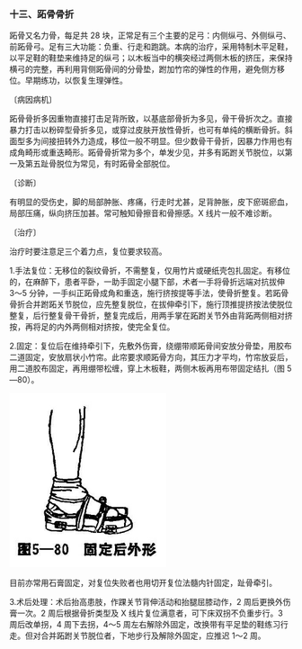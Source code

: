 ### 十三、跖骨骨折

跖骨又名力骨，每足共 28 块，正常足有三个主要的足弓：内侧纵弓、外侧纵弓、前跖骨弓。足有三大功能：负重、行走和跑跳。本病的治疗，采用特制木平足鞋，以平足鞋的鞋垫来维持足的纵弓；以木板当中的横突经过两侧木板的挤压，来保持横弓的完整，再利用背侧跖骨间的分骨垫，跗加竹帘的弹性的作用，避免侧方移位。早期练功，以恢复生理弹性。

〔病因病机〕

跖骨骨折多因重物直接打击足背所致，以基底部骨折为多见，骨干骨折次之。直接暴力打击以粉碎型骨折多见，或穿过皮肤开放性骨折，也可有单纯的横断骨折。斜面型多为间接扭转外力造成，移位一般不明显。但少数骨干骨折，因暴力作用也有成角畸形或重迭畸形。跖骨骨折常为多个，单发少见，并多有跖跗关节脱位，以第一及第五趾骨脱位为常见，有时跖骨全部脱位。

〔诊断〕

有明显的受伤史，脚的局部肿胀、疼痛，行走时尤甚，足背肿胀，皮下瘀斑瘀血，局部压痛，纵向挤压加甚。常可触知骨擦音和骨擦感。X 线片一般不难诊断。

〔治疗〕

治疗时要注意足三个着力点，复位要求较高。

1.手法复位：无移位的裂纹骨折，不需整复，仅用竹片或硬纸壳包扎固定。有移位的，在麻醉下，患者平卧，一助手固定小腿下部，术者一手将骨折远端对抗拔伸 3〜5 分钟，一手纠正跖骨成角和重迭，施行挤按提等手法，使骨折整复。若跖骨骨折合并跗跖关节脱位，应先整复脱位，在拔伸牵引下，施行顶推提挤按法使脱位整复，后行整复骨干骨折，整复完成后，用两手掌在跖跗关节外由背跖两侧相对挤按，再将足的内外两侧相对挤按，使完全复位。

2.固定：复位后在维持牵引下，先敷外伤膏，绕绷带顺跖骨间安放分骨垫，用胶布二道固定，安放扇状小竹帘。此帘要求顺跖骨方向，其压力才平均，竹帘放妥后，用二道胶布固定，再用绷带松缠，穿上木板鞋，两侧木板再用布带固定结扎（图 5—80）。

<img src="./img/5-80.jpg" style="zoom:70%;" />

目前亦常用石膏固定，对复位失败者也用切开复位法髓内针固定，趾骨牵引。

3.术后处理：术后抬高患肢，作踝关节背伸活动和抬腿屈膝动作，2 周后更换外伤膏一次。2 周后根据骨折类型及 X 线片复位满意者，可下床双拐不负重步行。3 周后改单拐，4 周下去拐，4〜5 周左右解除外固定，改换带有平足垫的鞋练习行走。但对合并跖跗关节脱位者，下地步行及解除外固定，应推迟 1〜2 周。
